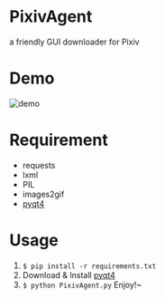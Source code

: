 # PixivAgent
a friendly GUI downloader for Pixiv

# Demo
![demo](http://7u2hae.com1.z0.glb.clouddn.com/demo.gif)

# Requirement
- requests
- lxml
- PIL
- images2gif
- [pyqt4](http://www.riverbankcomputing.com/software/pyqt/download)

# Usage
1. `$ pip install -r requirements.txt`
2. Download & Install [pyqt4](http://www.riverbankcomputing.com/software/pyqt/download)
3. `$ python PixivAgent.py` Enjoy!~
